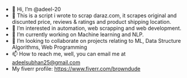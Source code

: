 - 👋 Hi, I’m @adeel-20
- 📖 This is a script i wrote to scrap daraz.com, it scrapes original and discunted price,
  reviews & ratings and product shipping location.
- 👀 I’m interested in automation, web scrapping and web development.
- 🌱 I’m currently working on Machine learning and NLP.
- 💞️ I’m looking to collaborate on projects relating to ML, Data Structure Algorithms, Web Programming
- 📫 How to reach me, well, you can email me at adeelsubhan25@gmail.com
- My fiverr profile: https://www.fiverr.com/browndude

